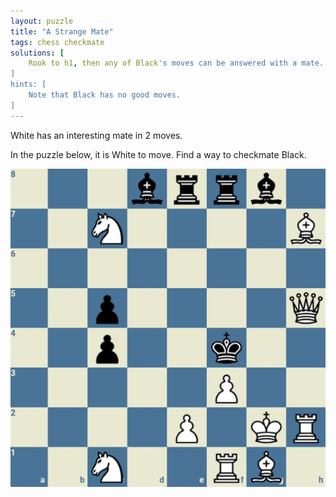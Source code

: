 ```yaml
---
layout: puzzle
title: "A Strange Mate"
tags: chess checkmate
solutions: [
    Rook to h1, then any of Black's moves can be answered with a mate.
]
hints: [
    Note that Black has no good moves.
]
---
```


White has an interesting mate in 2 moves.
<!--more-->

In the puzzle below, it is White to move. Find a way to checkmate Black.

![test image](/assets/chess_mate_in_2.png)
